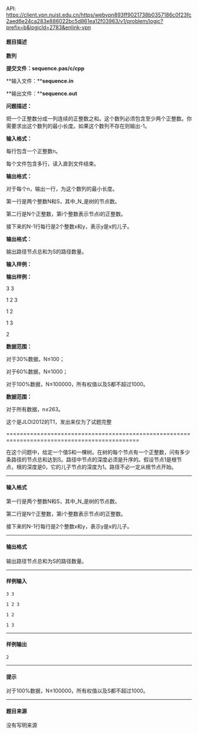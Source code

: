 API: https://client.vpn.nuist.edu.cn/https/webvpn893ff9021738b0357186c0f23fc2aed6e24ca283e886022bc5d861ea12f03963/v1/problem/logic?prefix=b&logicId=2783&enlink-vpn

#### 题目描述

**数列**

**提交文件：sequence.pas/c/cpp**

**输入文件：****sequence.in**

**输出文件：****sequence.out**

**问题描述：**

把一个正整数分成一列连续的正整数之和。这个数列必须包含至少两个正整数。你需要求出这个数列的最小长度。如果这个数列不存在则输出\-1。

**输入格式：**

每行包含一个正整数n。

每个文件包含多行，读入直到文件结束。

**输出格式：**

对于每个n，输出一行，为这个数列的最小长度。

 第一行是两个整数N和S，其中_N_是树的节点数。

 第二行是N个正整数，第i个整数表示节点i的正整数。

 接下来的N-1行每行是2个整数x和y，表示y是x的儿子。

**输出格式：**

 输出路径节点总和为S的路径数量。

**输入样例：**

**输出样例：**

3 3

1 2 3

1 2

1 3

2

**数据范围：**

对于30%数据，N≤100；

对于60%数据，N≤1000；

对于100%数据，N≤100000，所有权值以及S都不超过1000。

**数据范围：**

对于所有数据，n≤263。

这个是JLOI2012的T1，发出来仅为了试题完整

\=============================================================================================

 在这个问题中，给定一个值S和一棵树。在树的每个节点有一个正整数，问有多少条路径的节点总和达到S。路径中节点的深度必须是升序的。假设节点1是根节点，根的深度是0，它的儿子节点的深度为1。路径不必一定从根节点开始。

---

#### 输入格式

 第一行是两个整数N和S，其中_N_是树的节点数。

 第二行是N个正整数，第i个整数表示节点i的正整数。

 接下来的N-1行每行是2个整数x和y，表示y是x的儿子。

---

#### 输出格式

 输出路径节点总和为S的路径数量。

---

#### 样例输入
```
3 3

1 2 3

1 2

1 3

```

---

#### 样例输出
```
2
```

---

#### 提示

对于100%数据，N≤100000，所有权值以及S都不超过1000。

---

#### 题目来源

没有写明来源